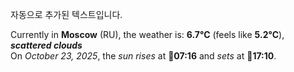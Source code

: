 
자동으로 추가된 텍스트입니다.

<!--START_SECTION:weather:moscow-->
Currently in **Moscow** (RU), the weather is: **6.7°C** (feels like **5.2°C**), ***scattered clouds***<br/>
On *October 23, 2025*, the *sun rises* at 🌅**07:16** and *sets* at 🌇**17:10**.
<!--END_SECTION:weather-->
